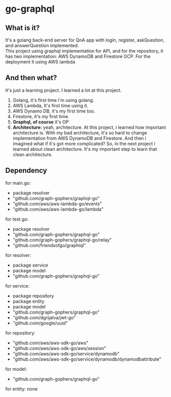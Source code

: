 # go-graphql

## What is it?
It's a golang back-end server for QnA app with login, register, askQuestion, and answerQuestion implemented.<br/>
This project using graphql implementation for API, and for the repository, it has two implementation: AWS DynamoDB and Firestore GCP.
For the deployment it using AWS lambda

## And then what?
It's just a learning project. I learned a lot at this project.
1. Golang, it's first time i'm using golang.
2. AWS Lambda, It's first time using it.
3. AWS Dynamo DB, it's my first time too.
4. Firestore, it's my first time.
5. **Graphql, of course** it's OP
6. **Architecture:** yeah, architecture. At this project, i learned how important architecture is. With my bad architecture, it's so hard to change implementation from AWS DynamoDB and Firestore. And then i imagined what if it's got more complicated? So, in the next project i learned about clean architecture. It's my important step to learn that clean architecture.

## Dependency

for main.go:
  - package resolver
  - "github.com/graph-gophers/graphql-go"
  - "github.com/aws/aws-lambda-go/events"
  - "github.com/aws/aws-lambda-go/lambda"

for test.go:
  - package resolver
  - "github.com/graph-gophers/graphql-go"
  - "github.com/graph-gophers/graphql-go/relay"
  - "github.com/friendsofgo/graphiql"

for resolver:
  - package service
  - package model
  - "github.com/graph-gophers/graphql-go"

for service:
  - package repository
  - package entity
  - package model
  - "github.com/graph-gophers/graphql-go"
  - "github.com/dgrijalva/jwt-go"
  - "github.com/google/uuid"

for repository:
  - "github.com/aws/aws-sdk-go/aws"
  - "github.com/aws/aws-sdk-go/aws/session"
  - "github.com/aws/aws-sdk-go/service/dynamodb"
  - "github.com/aws/aws-sdk-go/service/dynamodb/dynamodbattribute"

for model:
  - "github.com/graph-gophers/graphql-go"

for entity: none
